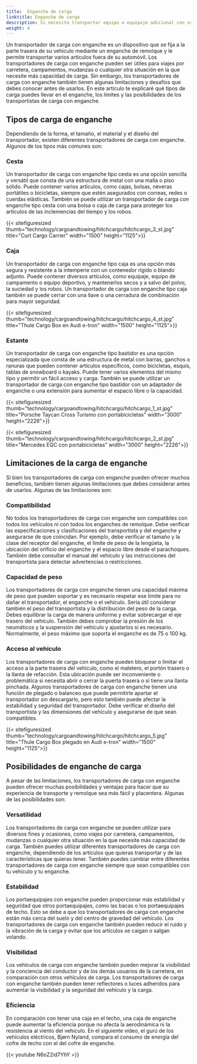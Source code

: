 ```yaml
---
title:  Enganche de carga
linktitle: Enganche de carga
description: Si necesita transportar equipo o equipaje adicional con su vehículo pero no tiene suficiente espacio dentro o en el techo, considere usar un transportador de carga con enganche.
weight: 4
---
```

<!-- markdownlint-disable MD033 -->

Un transportador de carga con enganche es un dispositivo que se fija a la parte trasera de su vehículo mediante un enganche de remolque y le permite transportar varios artículos fuera de su automóvil. Los transportadores de carga con enganche pueden ser útiles para viajes por carretera, campamentos, mudanzas o cualquier otra situación en la que necesite más capacidad de carga. Sin embargo, los transportadores de carga con enganche también tienen algunas limitaciones y desafíos que debes conocer antes de usarlos. En este artículo te explicaré qué tipos de carga puedes llevar en el enganche, los límites y las posibilidades de los transportistas de carga con enganche.

## Tipos de carga de enganche

Dependiendo de la forma, el tamaño, el material y el diseño del transportador, existen diferentes transportadores de carga con enganche. Algunos de los tipos más comunes son:

### Cesta

Un transportador de carga con enganche tipo cesta es una opción sencilla y versátil que consta de una estructura de metal con una malla o piso sólido. Puede contener varios artículos, como cajas, bolsas, neveras portátiles o bicicletas, siempre que estén asegurados con correas, redes o cuerdas elásticas. También se puede utilizar un transportador de carga con enganche tipo cesta con una bolsa o caja de carga para proteger los artículos de las inclemencias del tiempo y los robos.

{{< sitefiguresized thumb="technology/cargoandtowing/hitchcargo/hitchcargo_3_st.jpg" title="Curt Cargo Carrier" width="1500" height="1125">}}

### Caja

Un transportador de carga con enganche tipo caja es una opción más segura y resistente a la intemperie con un contenedor rígido o blando adjunto. Puede contener diversos artículos, como equipaje, equipo de campamento o equipo deportivo, y mantenerlos secos y a salvo del polvo, la suciedad y los robos. Un transportador de carga con enganche tipo caja también se puede cerrar con una llave o una cerradura de combinación para mayor seguridad.

{{< sitefiguresized thumb="technology/cargoandtowing/hitchcargo/hitchcargo_4_st.jpg" title="Thule Cargo Box en Audi e-tron" width="1500" height="1125">}}

### Estante

Un transportador de carga con enganche tipo bastidor es una opción especializada que consta de una estructura de metal con barras, ganchos o ranuras que pueden contener artículos específicos, como bicicletas, esquís, tablas de snowboard o kayaks. Puede tener varios elementos del mismo tipo y permitir un fácil acceso y carga. También se puede utilizar un transportador de carga con enganche tipo bastidor con un adaptador de enganche o una extensión para aumentar el espacio libre o la capacidad.

{{< sitefiguresized thumb="technology/cargoandtowing/hitchcargo/hitchcargo_1_st.jpg" title="Porsche Taycan Cross Turismo con portabicicletas" width="3000" height="2226">}}

{{< sitefiguresized thumb="technology/cargoandtowing/hitchcargo/hitchcargo_2_st.jpg" title="Mercedes EQC con portabicicletas" width="3000" height="2226">}}

## Limitaciones de la carga de enganche

Si bien los transportadores de carga con enganche pueden ofrecer muchos beneficios, también tienen algunas limitaciones que debes considerar antes de usarlos. Algunas de las limitaciones son:

### Compatibilidad

No todos los transportadores de carga con enganche son compatibles con todos los vehículos ni con todos los enganches de remolque. Debe verificar las especificaciones y clasificaciones del transportista y del enganche y asegurarse de que coincidan. Por ejemplo, debe verificar el tamaño y la clase del receptor del enganche, el límite de peso de la lengüeta, la ubicación del orificio del enganche y el espacio libre desde el parachoques. También debe consultar el manual del vehículo y las instrucciones del transportista para detectar advertencias o restricciones.

### Capacidad de peso

Los transportadores de carga con enganche tienen una capacidad máxima de peso que pueden soportar y es necesario respetar ese límite para no dañar el transportador, el enganche o el vehículo. Sería útil considerar también el peso del transportista y la distribución del peso de la carga. Debes equilibrar la carga de manera uniforme y evitar sobrecargar el eje trasero del vehículo. También debes comprobar la presión de los neumáticos y la suspensión del vehículo y ajustarlos si es necesario. Normalmente, el peso máximo que soporta el enganche es de 75 o 100 kg.

### Acceso al vehículo

Los transportadores de carga con enganche pueden bloquear o limitar el acceso a la parte trasera del vehículo, como el maletero, el portón trasero o la llanta de refacción. Esta ubicación puede ser inconveniente o problemática si necesita abrir o cerrar la puerta trasera o si tiene una llanta pinchada. Algunos transportadores de carga con enganche tienen una función de plegado o balanceo que puede permitirle apartar el transportador sin descargarlo, pero esto también puede afectar la estabilidad y seguridad del transportador. Debe verificar el diseño del transportista y las dimensiones del vehículo y asegurarse de que sean compatibles.

{{< sitefiguresized thumb="technology/cargoandtowing/hitchcargo/hitchcargo_5.jpg" title="Thule Cargo Box plegado en Audi e-tron" width="1500" height="1125">}}

## Posibilidades de enganche de carga

A pesar de las limitaciones, los transportadores de carga con enganche pueden ofrecer muchas posibilidades y ventajas para hacer que su experiencia de transporte y remolque sea más fácil y placentera. Algunas de las posibilidades son:
### Versatilidad

Los transportadores de carga con enganche se pueden utilizar para diversos fines y ocasiones, como viajes por carretera, campamentos, mudanzas o cualquier otra situación en la que necesite más capacidad de carga. También puedes utilizar diferentes transportadores de carga con enganche, dependiendo de los artículos que quieras transportar y de las características que quieras tener. También puedes cambiar entre diferentes transportadores de carga con enganche siempre que sean compatibles con tu vehículo y tu enganche.

### Estabilidad

Los portaequipajes con enganche pueden proporcionar más estabilidad y seguridad que otros portaequipajes, como las bacas o los portaequipajes de techo. Esto se debe a que los transportadores de carga con enganche están más cerca del suelo y del centro de gravedad del vehículo. Los transportadores de carga con enganche también pueden reducir el ruido y la vibración de la carga y evitar que los artículos se caigan o salgan volando.

### Visibilidad

Los vehículos de carga con enganche también pueden mejorar la visibilidad y la conciencia del conductor y de los demás usuarios de la carretera, en comparación con otros vehículos de carga.
Los transportadores de carga con enganche también pueden tener reflectores o luces adheridos para aumentar la visibilidad y la seguridad del vehículo y la carga.

### Eficiencia

En comparación con tener una caja en el techo, una caja de enganche puede aumentar la eficiencia porque no afecta la aerodinámica ni la resistencia al viento del vehículo.
  En el siguiente vídeo, el gurú de los vehículos eléctricos, Bjørn Nyland, compara el consumo de energía del cofre de techo con el del cofre de enganche.

{{< youtube N6oZ2id7YhY >}}
